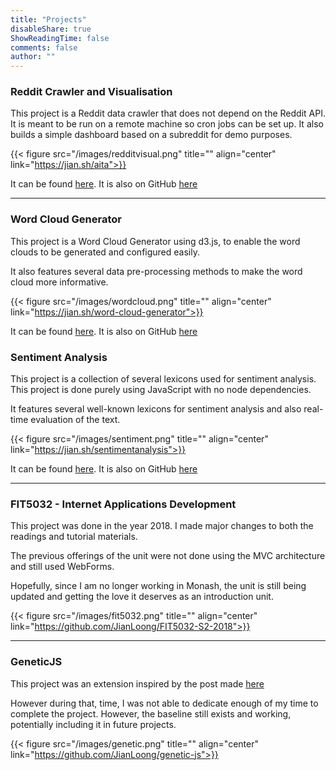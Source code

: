 ```yaml
---
title: "Projects"
disableShare: true
ShowReadingTime: false
comments: false
author: ""
---
```


### Reddit Crawler and Visualisation 

This project is a Reddit data crawler that does not depend on the Reddit API. It is meant to be run on a remote machine so cron jobs can be set up.
It also builds a simple dashboard based on a subreddit for demo purposes.

{{< figure src="/images/redditvisual.png" title="" align="center" link="https://jian.sh/aita">}}

It can be found [here](https://jian.sh/aita). It is also on GitHub [here](https://github.com/JianLoong/aita)

---

### Word Cloud Generator

This project is a Word Cloud Generator using d3.js, to enable the word clouds to be generated and configured easily.

It also features several data pre-processing methods to make the word cloud more informative. 

{{< figure src="/images/wordcloud.png" title="" align="center" link="https://jian.sh/word-cloud-generator">}}

It can be found [here](https://jian.sh/word-cloud-generator). It is also on GitHub [here](https://github.com/JianLoong/word-cloud-generator)


### Sentiment Analysis 

This project is a collection of several lexicons used for sentiment analysis. This project is done purely using JavaScript with no node dependencies.

It features several well-known lexicons for sentiment analysis and also real-time evaluation of the text.

{{< figure src="/images/sentiment.png" title="" align="center" link="https://jian.sh/sentimentanalysis">}}

It can be found [here](https://jian.sh/sentimentanalysis). It is also on GitHub [here](https://github.com/JianLoong/sentimentanalysis)

---

### FIT5032 - Internet Applications Development

This project was done in the year 2018. I made major changes to both the readings and tutorial materials. 

The previous offerings of the unit were not done using the MVC architecture and still used WebForms.

Hopefully, since I am no longer working in Monash, the unit is still being updated and getting the love it deserves as an introduction unit.

{{< figure src="/images/fit5032.png" title="" align="center" link="https://github.com/JianLoong/FIT5032-S2-2018">}}

---

### GeneticJS

This project was an extension inspired by the post made [here](https://jian.sh/posts/tsp/) 

However during that, time, I was not able to dedicate enough of my time to complete the project. However, the baseline still exists and working, potentially
including it in future projects.

{{< figure src="/images/genetic.png" title="" align="center" link="https://github.com/JianLoong/genetic-js">}}



